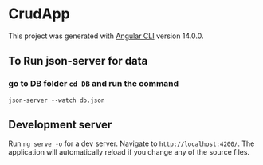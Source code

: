 # CrudApp

This project was generated with [Angular CLI](https://github.com/angular/angular-cli) version 14.0.0.

## To Run json-server for data

### go to **DB folder** `cd DB` and run the command

```
json-server --watch db.json

```

## Development server

Run `ng serve -o` for a dev server. Navigate to `http://localhost:4200/`. The application will automatically reload if you change any of the source files.



